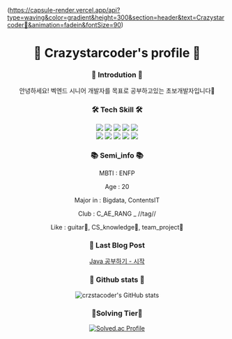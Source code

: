 (https://capsule-render.vercel.app/api?type=waving&color=gradient&height=300&section=header&text=Crazystarcoder🐋&animation=fadein&fontSize=90)
<div align="center">
  
  # 🐋 Crazystarcoder's profile 🐋

  
  ### 🙌 Introdution 🙌
  안녕하세요! 벡엔드 시니어 개발자를 목표로 공부하고있는 초보개발자입니다🐋

  
  
  ### 🛠️ Tech Skill 🛠️
  <img src="https://img.shields.io/badge/Python-3776AB?style=flat-square&logo=Python&logoColor=white"/> <img   src="https://img.shields.io/badge/Node.js-339933?style=flat-square&logo=Node.js&logoColor=white"/> <img src="https://img.shields.io/badge/MySQL-4479A1?style=flat-square&logo=MySQL&logoColor=white"/> <img src="https://img.shields.io/badge/Android Studio-3DDC84?style=flat-square&logo=Android Studio&logoColor=white"/> <img src="https://img.shields.io/badge/Sequelize-52B0E7?style=flat-square&logo=Sequelize&logoColor=white"/>   
  <img src="https://img.shields.io/badge/Flask-000000?style=flat-square&logo=Flask&logoColor=white"/> <img src="https://img.shields.io/badge/Springboot-6DB33F?style=flat-square&logo=Springboot&logoColor=white"/> <img src="https://img.shields.io/badge/Git-F05032?style=flat-square&logo=Git&logoColor=white"/> <img src="https://img.shields.io/badge/IntelliJ-000000?style=flat-square&logo=IntellijIDEA&logoColor=white"/> <img src="https://img.shields.io/badge/VSC-007ACC?style=flat-square&logo=VisualStudioCode&logoColor=white"/>


  
  ### 📚 Semi_info 📚
  MBTI : ENFP   
     
  Age : 20    
     
  Major in : Bigdata, ContentsIT   
     
  Club : C_AE_RANG _ //tag//   
     
  Like : guitar🎸, CS_knowledge📖, team_project🤝   
     
  ### 📖 Last Blog Post
  [Java 공부하기 - 시작](https://crzstacoder.github.io/java/javastart/)
  
  
  ### 💪 Github stats 💪
  ![crzstacoder's GitHub stats](https://github-readme-stats.vercel.app/api?username=crzstacoder&show_icons=true&theme=tokyonight)
  
  ### 🥈Solving Tier🥈
  [![Solved.ac Profile](http://mazassumnida.wtf/api/generate_badge?boj=pks51700)](https://solved.ac/pks51700)

</div>
